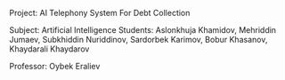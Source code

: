 Project: AI Telephony System For Debt Collection

Subject: Artificial Intelligence
Students: Aslonkhuja Khamidov, Mehriddin Jumaev, Subkhiddin Nuriddinov, Sardorbek Karimov, Bobur Khasanov, Khaydarali Khaydarov

Professor: Oybek Eraliev
